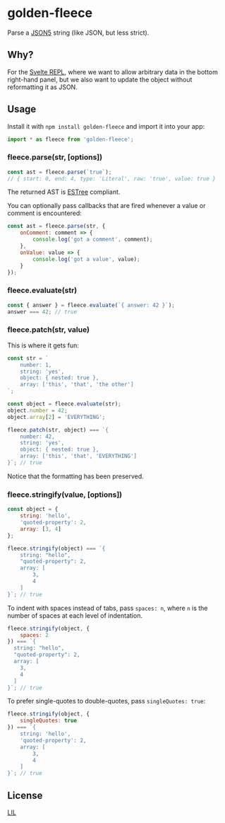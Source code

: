 # golden-fleece

Parse a [JSON5](http://json5.org/) string (like JSON, but less strict).

## Why?

For the [Svelte REPL](https://svlte.technology/repl), where we want to allow arbitrary data in the bottom right-hand panel, but we also want to update the object without reformatting it as JSON.


## Usage

Install it with `npm install golden-fleece` and import it into your app:

```js
import * as fleece from 'golden-fleece';
```

### fleece.parse(str, [options])

```js
const ast = fleece.parse(`true`);
// { start: 0, end: 4, type: 'Literal', raw: 'true', value: true }
```

The returned AST is [ESTree](https://github.com/estree/estree) compliant.

You can optionally pass callbacks that are fired whenever a value or comment is encountered:

```js
const ast = fleece.parse(str, {
	onComment: comment => {
		console.log('got a comment', comment);
	},
	onValue: value => {
		console.log('got a value', value);
	}
});
```


### fleece.evaluate(str)

```js
const { answer } = fleece.evaluate(`{ answer: 42 }`);
answer === 42; // true
```


### fleece.patch(str, value)

This is where it gets fun:

```js
const str = `
	number: 1,
	string: 'yes',
	object: { nested: true },
	array: ['this', 'that', 'the other']
`;

const object = fleece.evaluate(str);
object.number = 42;
object.array[2] = 'EVERYTHING';

fleece.patch(str, object) === `{
	number: 42,
	string: 'yes',
	object: { nested: true },
	array: ['this', 'that', 'EVERYTHING']
}`; // true
```

Notice that the formatting has been preserved.


### fleece.stringify(value, [options])


```js
const object = {
	string: 'hello',
	'quoted-property': 2,
	array: [3, 4]
};

fleece.stringify(object) === `{
	string: "hello",
	"quoted-property": 2,
	array: [
		3,
		4
	]
}`; // true
```

To indent with spaces instead of tabs, pass `spaces: n`, where `n` is the number of spaces at each level of indentation.

```js
fleece.stringify(object, {
	spaces: 2
}) === `{
  string: "hello",
  "quoted-property": 2,
  array: [
    3,
    4
  ]
}`; // true
```

To prefer single-quotes to double-quotes, pass `singleQuotes: true`:

```js
fleece.stringify(object, {
	singleQuotes: true
}) === `{
	string: 'hello',
	'quoted-property': 2,
	array: [
		3,
		4
	]
}`; // true
```


## License

[LIL](LICENSE)